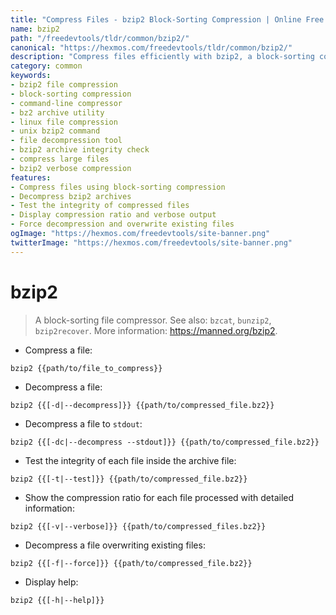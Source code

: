 ```yaml
---
title: "Compress Files - bzip2 Block-Sorting Compression | Online Free DevTools by Hexmos"
name: bzip2
path: "/freedevtools/tldr/common/bzip2/"
canonical: "https://hexmos.com/freedevtools/tldr/common/bzip2/"
description: "Compress files efficiently with bzip2, a block-sorting compression tool. Reduce file sizes and improve storage utilization with this powerful command-line utility. Free online tool, no registration required."
category: common
keywords:
- bzip2 file compression
- block-sorting compression
- command-line compressor
- bz2 archive utility
- linux file compression
- unix bzip2 command
- file decompression tool
- bzip2 archive integrity check
- compress large files
- bzip2 verbose compression
features:
- Compress files using block-sorting compression
- Decompress bzip2 archives
- Test the integrity of compressed files
- Display compression ratio and verbose output
- Force decompression and overwrite existing files
ogImage: "https://hexmos.com/freedevtools/site-banner.png"
twitterImage: "https://hexmos.com/freedevtools/site-banner.png"
---
```


# bzip2

> A block-sorting file compressor.
> See also: `bzcat`, `bunzip2`, `bzip2recover`.
> More information: <https://manned.org/bzip2>.

- Compress a file:

`bzip2 {{path/to/file_to_compress}}`

- Decompress a file:

`bzip2 {{[-d|--decompress]}} {{path/to/compressed_file.bz2}}`

- Decompress a file to `stdout`:

`bzip2 {{[-dc|--decompress --stdout]}} {{path/to/compressed_file.bz2}}`

- Test the integrity of each file inside the archive file:

`bzip2 {{[-t|--test]}} {{path/to/compressed_file.bz2}}`

- Show the compression ratio for each file processed with detailed information:

`bzip2 {{[-v|--verbose]}} {{path/to/compressed_files.bz2}}`

- Decompress a file overwriting existing files:

`bzip2 {{[-f|--force]}} {{path/to/compressed_file.bz2}}`

- Display help:

`bzip2 {{[-h|--help]}}`

